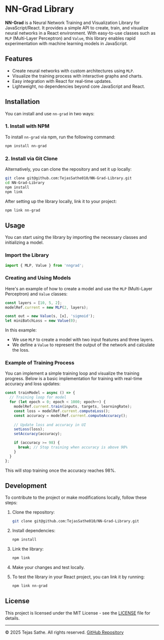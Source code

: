 # NN-Grad Library

**NN-Grad** is a Neural Network Training and Visualization Library for JavaScript/React. It provides a simple API to create, train, and visualize neural networks in a React environment. With easy-to-use classes such as `MLP` (Multi-Layer Perceptron) and `Value`, this library enables rapid experimentation with machine learning models in JavaScript.

## Features

- Create neural networks with custom architectures using `MLP`.
- Visualize the training process with interactive graphs and charts.
- Easy integration with React for real-time updates.
- Lightweight, no dependencies beyond core JavaScript and React.

## Installation

You can install and use `nn-grad` in two ways:

### 1. Install with NPM

To install `nn-grad` via npm, run the following command:

```bash
npm install nn-grad
```

### 2. Install via Git Clone

Alternatively, you can clone the repository and set it up locally:

```bash
git clone git@github.com:TejasSathe010/NN-Grad-Library.git
cd NN-Grad-Library
npm install
npm link
```

After setting up the library locally, link it to your project:

```bash
npm link nn-grad
```

## Usage

You can start using the library by importing the necessary classes and initializing a model.

### Import the Library

```js
import { MLP, Value } from 'nngrad';
```

### Creating and Using Models

Here's an example of how to create a model and use the `MLP` (Multi-Layer Perceptron) and `Value` classes:

```js
const layers = [10, 5, 2];
modelRef.current = new MLP(2, layers);

const out = new Value(s, [x], 'sigmoid');
let miniBatchLoss = new Value(0);
```

In this example:
- We use `MLP` to create a model with two input features and three layers.
- We define a `Value` to represent the output of the network and calculate the loss.

### Example of Training Process

You can implement a simple training loop and visualize the training progress. Below is a basic implementation for training with real-time accuracy and loss updates:

```js
const trainModel = async () => {
  // Training loop for model
  for (let epoch = 0; epoch < 1000; epoch++) {
    modelRef.current.train(inputs, targets, learningRate);
    const loss = modelRef.current.computeLoss();
    const accuracy = modelRef.current.computeAccuracy();
    
    // Update loss and accuracy in UI
    setLoss(loss);
    setAccuracy(accuracy);

    if (accuracy >= 98) {
      break; // Stop training when accuracy is above 98%
    }
  }
};
```

This will stop training once the accuracy reaches 98%.

## Development

To contribute to the project or make modifications locally, follow these steps:

1. Clone the repository:
   ```bash
   git clone git@github.com:TejasSathe010/NN-Grad-Library.git
   ```

2. Install dependencies:
   ```bash
   npm install
   ```

3. Link the library:
   ```bash
   npm link
   ```

4. Make your changes and test locally.

5. To test the library in your React project, you can link it by running:
   ```bash
   npm link nn-grad
   ```

## License

This project is licensed under the MIT License - see the [LICENSE](LICENSE) file for details.

---

© 2025 Tejas Sathe. All rights reserved. [GitHub Repository](https://github.com/TejasSathe010/NN-Grad-Library)
